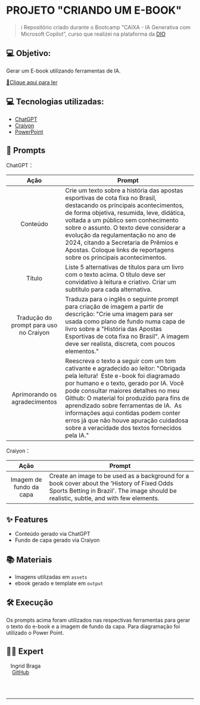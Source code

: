 # PROJETO "CRIANDO UM E-BOOK"

 > ℹ️ Repositório criado durante o Bootcamp "CAIXA - IA Generativa com Microsoft Copilot", curso que realizei na plataforma da [DIO](https://dio.me)

## 💻 Objetivo: 

Gerar um E-book utilizando ferramentas de IA. 

<a href="https://github.com/eu-ingrid/Criando-um-Ebook/blob/main/output/Ebook%20Apostas%20em%20Jogo.pdf" title="View PDF now"> 📕Clique aqui para ler</a>

## 💻 Tecnologias utilizadas:

- [ChatGPT](https://chat.openai.com/) 
- [Craiyon](https://www.craiyon.com/)
- [PowerPoint](https://www.microsoft.com/en/microsoft-365/powerpoint)

## 🧠 Prompts

ChatGPT：

|   Ação   | Prompt                                                                                                                                                                                                                                                                         |
| :------: | ------------------------------------------------------------------------------------------------------------------------------------------------------------------------------------------------------------------------------------------------------------------------------ |
| Conteúdo | Crie um texto sobre a história das apostas esportivas de cota fixa no Brasil, destacando os principais acontecimentos, de forma objetiva, resumida, leve, didática, voltada a um público sem conhecimento sobre o assunto. O texto deve considerar a evolução da regulamentação no ano de 2024, citando a Secretaria de Prêmios e Apostas. Coloque links de reportagens sobre os principais acontecimentos.|
| Título  | Liste 5 alternativas de títulos para um livro com o texto acima. O título deve ser convidativo à leitura e criativo. Criar um subtítulo para cada alternativa. |   
| Tradução do prompt para uso no Craiyon  | Traduza para o inglês o seguinte prompt para criação de imagem a partir de descrição: "Crie uma imagem para ser usada como plano de fundo numa capa de livro sobre a "História das Apostas Esportivas de cota fixa no Brasil". A imagem deve ser realista, discreta, com poucos elementos." |
| Aprimorando os agradecimentos  | Reescreva o texto a seguir com um tom cativante e agradecido ao leitor: "Obrigada pela leitura!​ ​ Este e-book foi diagramado por humano e o texto, gerado por IA. Você pode consultar maiores detalhes no meu Github:​ O material foi produzido para fins de aprendizado sobre ferramentas de IA. ​ As informações aqui contidas podem conter erros já que não houve apuração cuidadosa sobre a veracidade dos textos fornecidos pela IA.​" |


Craiyon：

|  Ação  | Prompt                                                                                 |
| :----: | -------------------------------------------------------------------------------------- |
| Imagem de fundo da capa | Create an image to be used as a background for a book cover about the 'History of Fixed Odds Sports Betting in Brazil'. The image should be realistic, subtle, and with few elements. |


## ✨ Features

- Conteúdo gerado via ChatGPT
- Fundo de capa gerado via Craiyon


## 📚 Materiais

- Imagens utilizadas em `assets`
- ebook gerado e template em `output`


## 🛠️ Execução

Os prompts acima foram utilizados nas respectivas ferramentas para gerar o texto do e-book e a imagem de fundo da capa. Para diagramação foi utilizado o Power Point.


## 👨‍💻 Expert

<p>
    <p>&nbsp&nbsp&nbspIngrid Braga<br>
       &nbsp&nbsp&nbsp
       <a href="https://github.com/eu-ingrid"> GitHub</a>
    </p>
</p>
<br/><br/>

---

